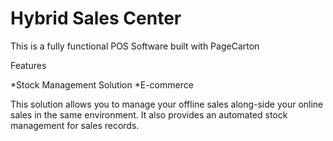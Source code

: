 # Hybrid Sales Center

This is a fully functional POS Software built with PageCarton

Features

*Stock Management Solution
*E-commerce

This solution allows you to manage your offline sales along-side your online sales in the same environment. It also provides an automated stock management for sales records.

